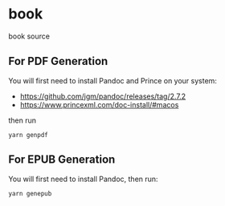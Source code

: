 # book

book source

## For PDF Generation

You will first need to install Pandoc and Prince on your system:

- https://github.com/jgm/pandoc/releases/tag/2.7.2
- https://www.princexml.com/doc-install/#macos

then run

```
yarn genpdf
```

## For EPUB Generation

You will first need to install Pandoc, then run:

```
yarn genepub
```
